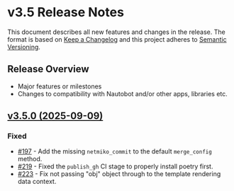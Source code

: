 
# v3.5 Release Notes

This document describes all new features and changes in the release. The format is based on [Keep a Changelog](https://keepachangelog.com/en/1.0.0/) and this project adheres to [Semantic Versioning](https://semver.org/spec/v2.0.0.html).

## Release Overview

- Major features or milestones
- Changes to compatibility with Nautobot and/or other apps, libraries etc.

## [v3.5.0 (2025-09-09)](https://github.com/networktocode/nornir-nautobot/releases/tag/v3.5.0)

### Fixed

- [#197](https://github.com/nautobot/nornir-nautobot/issues/197) - Add the missing `netmiko_commit` to the default `merge_config` method.
- [#219](https://github.com/nautobot/nornir-nautobot/issues/219) - Fixed the `publish_gh` CI stage to properly install poetry first.
- [#223](https://github.com/nautobot/nornir-nautobot/issues/223) - Fix not passing "obj" object through to the template rendering data context.

